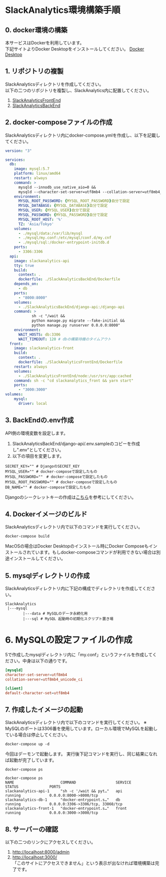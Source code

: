 # SlackAnalytics環境構築手順

## 0. docker環境の構築
本サービスはDockerを利用しています。  
下記サイトよりDocker Desktopをインストールしてください。
[Docker Desktop](https://www.docker.com/products/docker-desktop/)

## 1. リポジトリの複製
SlackAnalyticsディレクトリを作成してください。  
以下の二つのリポジトリを複製し、SlackAnalytics内に配置してください。

1. [SlackAnalyticsFrontEnd](https://github.com/k1e1n04/SlackAnalyticsFrontEnd)
2. [SlackAnalyticsBackEnd](https://github.com/k1e1n04/SlackAnalyticsBackEnd)

## 2. docker-composeファイルの作成
SlackAnalyticsディレクトリ内にdocker-compose.ymlを作成し、以下を記載してください。
``` docker-compose.yml
version: "3"

services:
  db:
    image: mysql:5.7
    platform: linux/amd64
    restart: always
    command: >
      mysqld --innodb_use_native_aio=0 &&
      mysqld --character-set-server=utf8mb4 --collation-server=utf8mb4_unicode_ci
    environment: 
      MYSQL_ROOT_PASSWORD: {MYSQL_ROOT_PASSWORD}自分で設定
      MYSQL_DATABASE: {MYSQL_DATABASE}自分で設定
      MYSQL_USER: {MYSQL_USER}自分で設定
      MYSQL_PASSWORD: {MYSQL_PASSWORD}自分で設定
      MYSQL_ROOT_HOST: '%'
      TZ: 'Asia/Tokyo'
    volumes: 
      - ./mysql/data:/var/lib/mysql
      - ./mysql/my.conf:/etc/mysql/conf.d/my.cnf
      - ./mysql/sql:/docker-entrypoint-initdb.d
    ports: 
      - 3306:3306
  api:
    image: slackanalytics-api
    tty: true
    build:
      context: .
      dockerfile: ./SlackAnalyticsBackEnd/Dockerfile
    depends_on:
      - db
    ports:
      - "8000:8000"
    volumes:
      - ./SlackAnalyticsBackEnd/django-api:/django-api
    command: >
            sh -c "/wait &&
            python manage.py migrate --fake-initial &&
            python manage.py runserver 0.0.0.0:8000"
    environment:
      WAIT_HOSTS: db:3306
      WAIT_TIMEOUT: 120 # dbの構築待機のタイムアウト
  front:
    image: slackanalytics-front
    build:
      context: .
      dockerfile: ./SlackAnalyticsFrontEnd/Dockerfile
    restart: always
    volumes:
      - ./SlackAnalyticsFrontEnd/node:/usr/src/app:cached
    command: sh -c "cd slackanalytics_front && yarn start"
    ports:
      - "3000:3000"
volumes:
    mysql:
      driver: local
```

## 3. BackEndの.env作成
API側の環境変数を設定します。
1. SlackAnalyticsBackEnd/django-api/.env.sampleのコピーを作成し".env"としてください。
2. 以下の項目を変更します。
```
SECRET_KEY="" # DjangoのSECRET_KEY
MYSQL_USER="" # docker-composeで設定したもの
MYSQL_PASSWORD=""　# docker-composeで設定したもの
MYSQL_ROOT_PASSWORD="" # docker-composeで設定したもの
DB_NAME="" # docker-composeで設定したもの
```
Djangoのシークレットキーの作成は[こちら](https://blog.kyanny.me/entry/2021/01/27/033507)を参考にしてください。

## 4. Dockerイメージのビルド
SlackAnalyticsディレクトリ内で以下のコマンドを実行してください。
```
docker-compose build
```
MacOSの場合はDocker Desktopのインストール時にDocker Composeもインストールされています。もしdocker-composeコマンドが利用できない場合は別途インストールしてください。

## 5. mysqlディレクトリの作成
SlackAnalyticsディレクトリ内に下記の構成でディレクトリを作成してください。
```
SlackAnalytics
 |---mysql
        |---data # MySQLのデータ永続化用
        |---sql # MySQL 起動時の初期化スクリプト置き場
```

# 6. MySQLの設定ファイルの作成
5で作成したmysqlディレクトリ内に「my.conf」というファイルを作成してください。中身は以下の通りです。
``` my.conf
[mysqld]
character-set-server=utf8mb4
collation-server=utf8mb4_unicode_ci

[client]
default-character-set=utf8mb4   
```

## 7. 作成したイメージの起動
SlackAnalyticsディレクトリ内で以下のコマンドを実行してください。
※ MySQLのポートは3306番を使用しています。ローカル環境でMySQLを起動している場合は停止してください。
```
docker-compose up -d
```
今回はデーモンで起動します。
実行後下記コマンドを実行し、同じ結果になれば起動が完了しています。
```
docker-compose ps
```
```
docker-compose ps   
NAME                     COMMAND                  SERVICE             STATUS              PORTS
slackanalytics-api-1     "sh -c '/wait && pyt…"   api                 running             0.0.0.0:8000->8000/tcp
slackanalytics-db-1      "docker-entrypoint.s…"   db                  running             0.0.0.0:3306->3306/tcp, 33060/tcp
slackanalytics-front-1   "docker-entrypoint.s…"   front               running             0.0.0.0:3000->3000/tcp
```

## 8. サーバーの確認
以下の二つのリンクにアクセスしてください。  
1. [http://localhost:8000/admin](http://localhost:8000/admin)
2. [http://localhost:3000/](http://localhost:3000/)  
「このサイトにアクセスできません」という表示が出なければ環境構築は完了です。
